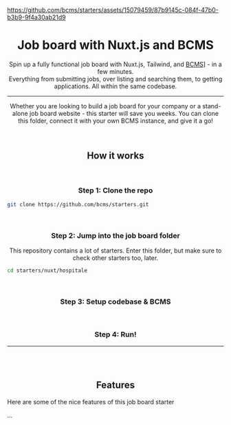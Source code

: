 https://github.com/bcms/starters/assets/15079459/87b9145c-084f-47b0-b3b9-9f4a30ab21d9

<h1 align="center">Job board with Nuxt.js and BCMS</h1>
<p align="center">Spin up a fully functional job board with Nuxt.js, Tailwind, and <a href="https://github.com/bcms/cms">BCMS</a>] - in a few minutes.<br>
Everything from submitting jobs, over listing and searching them, to getting applications. All within the same codebase.</p>

---

<p align="center">Whether you are looking to build a job board for your company or a stand-alone job board website - this starter will save you weeks. You can clone this folder, connect it with your own BCMS instance, and give it a go!</p><br>

<h2 align="center">How it works</h2><br>

<h3 align="center">Step 1: Clone the repo</h3>

```bash
git clone https://github.com/bcms/starters.git
```
<br>
<h3 align="center">Step 2: Jump into the job board folder</h3>
<p align="center">This repository contains a lot of starters. Enter this folder, but make sure to check other starters too, later.</p>


```bash
cd starters/nuxt/hospitale
```
<br>
<h3 align="center">Step 3: Setup codebase & BCMS</h3>

<br>
<h3 align="center">Step 4: Run!</h3>


---
<br><br>
<h2 align="center">Features</h2>
<p>Here are some of the nice features of this job board starter</p>

...
